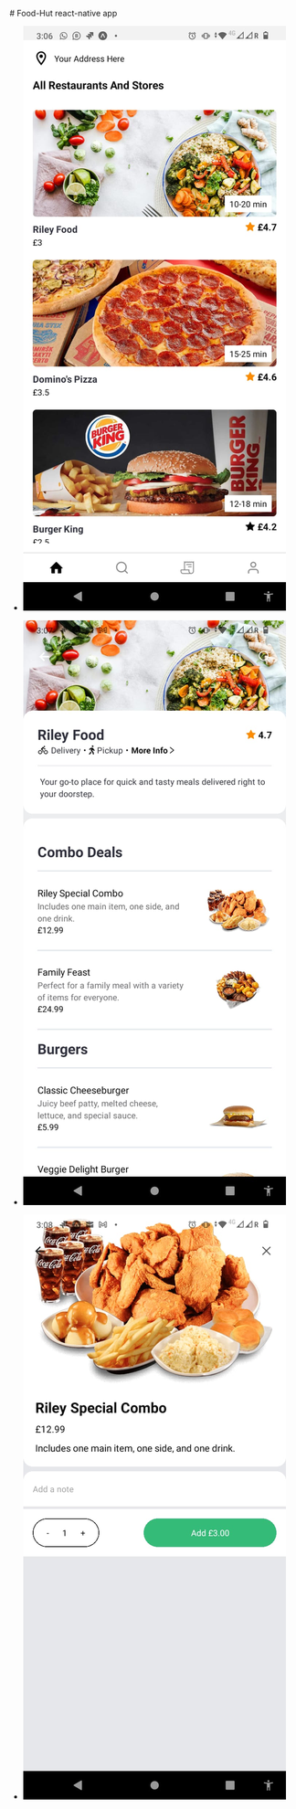 # Food-Hut react-native app

* ![food](./assets/foodq.jpeg)

* ![food2](./assets/food2.jpeg)

* ![foo3](./assets/food3.jpeg)